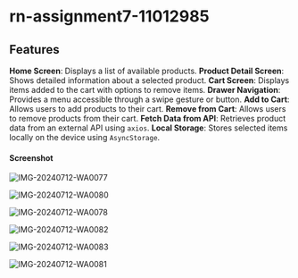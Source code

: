 # rn-assignment7-11012985

## Features
**Home Screen**: Displays a list of available products.
**Product Detail Screen**: Shows detailed information about a selected product.
**Cart Screen**: Displays items added to the cart with options to remove items.
**Drawer Navigation**: Provides a menu accessible through a swipe gesture or button.
**Add to Cart**: Allows users to add products to their cart.
**Remove from Cart**: Allows users to remove products from their cart.
**Fetch Data from API**: Retrieves product data from an external API using `axios`.
**Local Storage**: Stores selected items locally on the device using `AsyncStorage`.


#### Screenshot 

![IMG-20240712-WA0077](https://github.com/user-attachments/assets/6bc7f89f-92ca-41ab-be8c-d134c57833ae)

![IMG-20240712-WA0080](https://github.com/user-attachments/assets/0b39a51d-73c2-4e74-b05b-ace87ed2dfce)

![IMG-20240712-WA0078](https://github.com/user-attachments/assets/aab17ba2-858d-4922-94ec-4c712ad5427f)

![IMG-20240712-WA0082](https://github.com/user-attachments/assets/4691b730-50fe-4958-8594-d9f9beacdae3)

![IMG-20240712-WA0083](https://github.com/user-attachments/assets/9591aa0f-588e-4215-bdc9-8a350a5f30f7)

![IMG-20240712-WA0081](https://github.com/user-attachments/assets/50c39f36-2bbe-4265-8741-06b591bd23b9)
